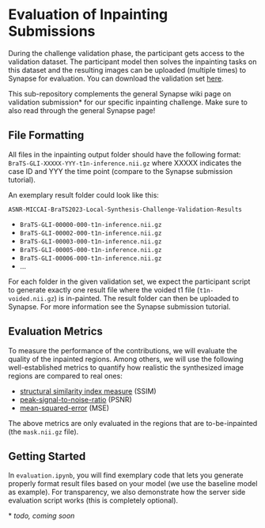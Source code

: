 # Evaluation of Inpainting Submissions

During the challenge validation phase, the participant gets access to the validation dataset. The participant model then solves the inpainting tasks on this dataset and the resulting images can be uploaded (multiple times) to Synapse for evaluation. You can download the validation set [here](https://www.synapse.org/#!Synapse:syn51684975).

This sub-repository complements the general Synapse wiki page on validation submission\* for our specific inpainting challenge. Make sure to also read through the general Synapse page!

## File Formatting

All files in the inpainting output folder should have the following format: ```BraTS-GLI-XXXXX-YYY-t1n-inference.nii.gz``` where XXXXX indicates the case ID and YYY the time point (compare to the Synapse submission tutorial).

An exemplary result folder could look like this:

```ASNR-MICCAI-BraTS2023-Local-Synthesis-Challenge-Validation-Results```
- ```BraTS-GLI-00000-000-t1n-inference.nii.gz```
- ```BraTS-GLI-00002-000-t1n-inference.nii.gz```
- ```BraTS-GLI-00003-000-t1n-inference.nii.gz```
- ```BraTS-GLI-00005-000-t1n-inference.nii.gz```
- ```BraTS-GLI-00006-000-t1n-inference.nii.gz```
- ...


For each folder in the given validation set, we expect the participant script to generate exactly one result file where the voided t1 file (```t1n-voided.nii.gz```) is in-painted. 
The result folder can then be uploaded to Synapse. For more information see the Synapse submission tutorial.

## Evaluation Metrics
To measure the performance of the contributions, we will evaluate the quality of the inpainted regions. Among others, we will use the following well-established metrics to quantify how realistic the synthesized image regions are compared to real ones:
- [structural similarity index measure](https://torchmetrics.readthedocs.io/en/stable/image/structural_similarity.html) (SSIM)
- [peak-signal-to-noise-ratio](https://torchmetrics.readthedocs.io/en/stable/image/peak_signal_noise_ratio.html) (PSNR)
- [mean-squared-error](https://torchmetrics.readthedocs.io/en/stable/regression/mean_squared_error.html) (MSE)

The above metrics are only evaluated in the regions that are to-be-inpainted (the ```mask.nii.gz``` file).

## Getting Started

In ```evaluation.ipynb```, you will find exemplary code that lets you generate properly format result files based on your model (we use the baseline model as example). For transparency, we also demonstrate how the server side evaluation script works (this is completely optional).


\* *todo, coming soon*

